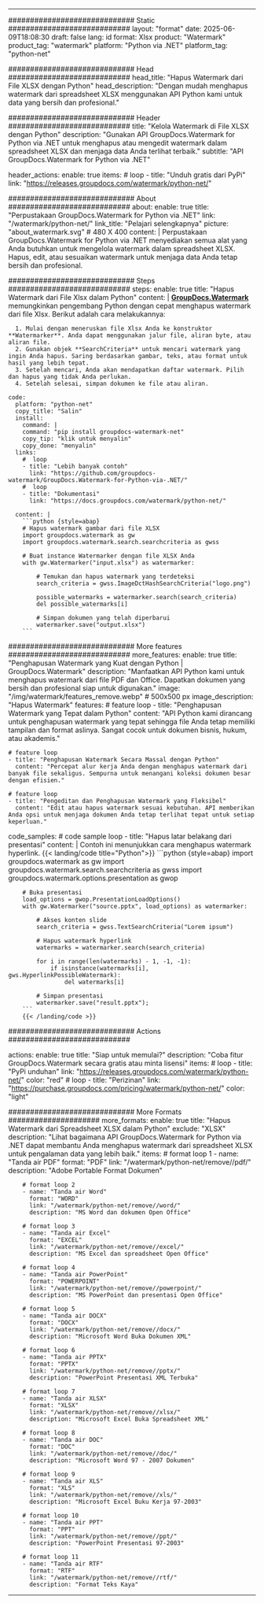 
---
############################# Static ############################
layout: "format"
date:  2025-06-09T18:08:30
draft: false
lang: id
format: Xlsx
product: "Watermark"
product_tag: "watermark"
platform: "Python via .NET"
platform_tag: "python-net"

############################# Head ############################
head_title: "Hapus Watermark dari File XLSX dengan Python"
head_description: "Dengan mudah menghapus watermark dari spreadsheet XLSX menggunakan API Python kami untuk data yang bersih dan profesional."

############################# Header ############################
title: "Kelola Watermark di File XLSX dengan Python" 
description: "Gunakan API GroupDocs.Watermark for Python via .NET untuk menghapus atau mengedit watermark dalam spreadsheet XLSX dan menjaga data Anda terlihat terbaik."
subtitle: "API GroupDocs.Watermark for Python via .NET" 

header_actions:
  enable: true
  items:
    #  loop
    - title: "Unduh gratis dari PyPi"
      link: "https://releases.groupdocs.com/watermark/python-net/"
      
############################# About ############################
about:
    enable: true
    title: "Perpustakaan GroupDocs.Watermark for Python via .NET"
    link: "/watermark/python-net/"
    link_title: "Pelajari selengkapnya"
    picture: "about_watermark.svg" # 480 X 400
    content: |
       Perpustakaan GroupDocs.Watermark for Python via .NET menyediakan semua alat yang Anda butuhkan untuk mengelola watermark dalam spreadsheet XLSX. Hapus, edit, atau sesuaikan watermark untuk menjaga data Anda tetap bersih dan profesional.

############################# Steps ############################
steps:
    enable: true
    title: "Hapus Watermark dari File Xlsx dalam Python"
    content: |
      **[GroupDocs.Watermark](https://products.groupdocs.com/watermark/python-net/)** memungkinkan pengembang Python dengan cepat menghapus watermark dari file Xlsx. Berikut adalah cara melakukannya:
      
      1. Mulai dengan meneruskan file Xlsx Anda ke konstruktor **Watermarker**. Anda dapat menggunakan jalur file, aliran byte, atau aliran file.
      2. Gunakan objek **SearchCriteria** untuk mencari watermark yang ingin Anda hapus. Saring berdasarkan gambar, teks, atau format untuk hasil yang lebih tepat.
      3. Setelah mencari, Anda akan mendapatkan daftar watermark. Pilih dan hapus yang tidak Anda perlukan.
      4. Setelah selesai, simpan dokumen ke file atau aliran.
   
    code:
      platform: "python-net"
      copy_title: "Salin"
      install:
        command: |
        command: "pip install groupdocs-watermark-net"
        copy_tip: "klik untuk menyalin"
        copy_done: "menyalin"
      links:
        #  loop
        - title: "Lebih banyak contoh"
          link: "https://github.com/groupdocs-watermark/GroupDocs.Watermark-for-Python-via-.NET/"
        #  loop
        - title: "Dokumentasi"
          link: "https://docs.groupdocs.com/watermark/python-net/"
          
      content: |
        ```python {style=abap}
        # Hapus watermark gambar dari file XLSX
        import groupdocs.watermark as gw
        import groupdocs.watermark.search.searchcriteria as gwss

        # Buat instance Watermarker dengan file XLSX Anda
        with gw.Watermarker("input.xlsx") as watermarker:

            # Temukan dan hapus watermark yang terdeteksi
            search_criteria = gwss.ImageDctHashSearchCriteria("logo.png")

            possible_watermarks = watermarker.search(search_criteria)
            del possible_watermarks[i]

            # Simpan dokumen yang telah diperbarui
            watermarker.save("output.xlsx")
        ```  

############################# More features ############################
more_features:
  enable: true
  title: "Penghapusan Watermark yang Kuat dengan Python | GroupDocs.Watermark"
  description: "Manfaatkan API Python kami untuk menghapus watermark dari file PDF dan Office. Dapatkan dokumen yang bersih dan profesional siap untuk digunakan."
  image: "/img/watermark/features_remove.webp" # 500x500 px
  image_description: "Hapus Watermark"
  features:
    # feature loop
    - title: "Penghapusan Watermark yang Tepat dalam Python"
      content: "API Python kami dirancang untuk penghapusan watermark yang tepat sehingga file Anda tetap memiliki tampilan dan format aslinya. Sangat cocok untuk dokumen bisnis, hukum, atau akademis."

    # feature loop
    - title: "Penghapusan Watermark Secara Massal dengan Python"
      content: "Percepat alur kerja Anda dengan menghapus watermark dari banyak file sekaligus. Sempurna untuk menangani koleksi dokumen besar dengan efisien."

    # feature loop
    - title: "Pengeditan dan Penghapusan Watermark yang Fleksibel"
      content: "Edit atau hapus watermark sesuai kebutuhan. API memberikan Anda opsi untuk menjaga dokumen Anda tetap terlihat tepat untuk setiap keperluan."
      
  code_samples:
    # code sample loop
    - title: "Hapus latar belakang dari presentasi"
      content: |
        Contoh ini menunjukkan cara menghapus watermark hyperlink.
        {{< landing/code title="Python">}}
        ```python {style=abap}
        import groupdocs.watermark as gw
        import groupdocs.watermark.search.searchcriteria as gwss
        import groupdocs.watermark.options.presentation as gwop

        # Buka presentasi
        load_options = gwop.PresentationLoadOptions()
        with gw.Watermarker("source.pptx", load_options) as watermarker:

            # Akses konten slide
            search_criteria = gwss.TextSearchCriteria("Lorem ipsum")

            # Hapus watermark hyperlink
            watermarks = watermarker.search(search_criteria)

            for i in range(len(watermarks) - 1, -1, -1):
                if isinstance(watermarks[i], gws.HyperlinkPossibleWatermark):
                    del watermarks[i]

            # Simpan presentasi
            watermarker.save("result.pptx");
        ```
        {{< /landing/code >}}


############################# Actions ############################

actions:
  enable: true
  title: "Siap untuk memulai?"
  description: "Coba fitur GroupDocs.Watermark secara gratis atau minta lisensi"
  items:
    #  loop
    - title: "PyPi unduhan"
      link: "https://releases.groupdocs.com/watermark/python-net/"
      color: "red"
        #  loop
    - title: "Perizinan"
      link: "https://purchase.groupdocs.com/pricing/watermark/python-net/"
      color: "light"


############################# More Formats #####################
more_formats:
    enable: true
    title: "Hapus Watermark dari Spreadsheet XLSX dalam Python"
    exclude: "XLSX"
    description: "Lihat bagaimana API GroupDocs.Watermark for Python via .NET dapat membantu Anda menghapus watermark dari spreadsheet XLSX untuk pengalaman data yang lebih baik."
    items: 
        # format loop 1
        - name: "Tanda air PDF"
          format: "PDF"
          link: "/watermark/python-net/remove//pdf/"
          description: "Adobe Portable Format Dokumen"

        # format loop 2
        - name: "Tanda air Word"
          format: "WORD"
          link: "/watermark/python-net/remove//word/"
          description: "MS Word dan dokumen Open Office"
          
        # format loop 3
        - name: "Tanda air Excel"
          format: "EXCEL"
          link: "/watermark/python-net/remove//excel/"
          description: "MS Excel dan spreadsheet Open Office"

        # format loop 4
        - name: "Tanda air PowerPoint"
          format: "POWERPOINT"
          link: "/watermark/python-net/remove//powerpoint/"
          description: "MS PowerPoint dan presentasi Open Office"

        # format loop 5
        - name: "Tanda air DOCX"
          format: "DOCX"
          link: "/watermark/python-net/remove//docx/"
          description: "Microsoft Word Buka Dokumen XML"
          
        # format loop 6
        - name: "Tanda air PPTX"
          format: "PPTX"
          link: "/watermark/python-net/remove//pptx/"
          description: "PowerPoint Presentasi XML Terbuka"
          
        # format loop 7
        - name: "Tanda air XLSX"
          format: "XLSX"
          link: "/watermark/python-net/remove//xlsx/"
          description: "Microsoft Excel Buka Spreadsheet XML"

        # format loop 8
        - name: "Tanda air DOC"
          format: "DOC"
          link: "/watermark/python-net/remove//doc/"
          description: "Microsoft Word 97 - 2007 Dokumen"

        # format loop 9
        - name: "Tanda air XLS"
          format: "XLS"
          link: "/watermark/python-net/remove//xls/"
          description: "Microsoft Excel Buku Kerja 97-2003"

        # format loop 10
        - name: "Tanda air PPT"
          format: "PPT"
          link: "/watermark/python-net/remove//ppt/"
          description: "PowerPoint Presentasi 97-2003"

        # format loop 11
        - name: "Tanda air RTF"
          format: "RTF"
          link: "/watermark/python-net/remove//rtf/"
          description: "Format Teks Kaya"

---